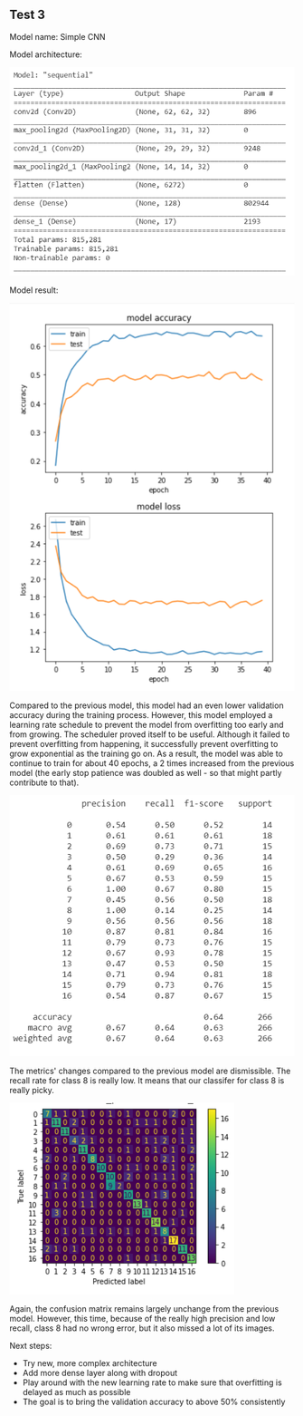 <h2> Test 3 </h3>

Model name: Simple CNN

Model architecture:

![archi](/Documentations/Sam%20Journal/Images/Test_3_Archi.png)

Model result:

![graph](/Documentations/Sam%20Journal/Images/Test_3_Graph.png)

Compared to the previous model, this model had an even lower validation accuracy during the training process. However, this model employed a learning rate schedule to prevent the model from overfitting too early and from growing. The scheduler proved itself to be useful. Although it failed to prevent overfitting from happening, it successfully prevent overfitting to grow exponential as the training go on. As a result, the model was able to continue to train for about 40 epochs, a 2 times increased from the previous model (the early stop patience was doubled as well - so that might partly contribute to that). 

![metrics](/Documentations/Sam%20Journal/Images/Test_3_Metrics.png)

The metrics' changes compared to the previous model are dismissible. The recall rate for class 8 is really low. It means that our classifer for class 8 is really picky.

![confusion](/Documentations/Sam%20Journal/Images/Test_3_Confusion_Matrix.png)

Again, the confusion matrix remains largely unchange from the previous model. However, this time, because of the really high precision and low recall, class 8 had no wrong error, but it also missed a lot of its images.

Next steps:
- Try new, more complex architecture
- Add more dense layer along with dropout
- Play around with the new learning rate to make sure that overfitting is delayed as much as possible
- The goal is to bring the validation accuracy to above 50% consistently